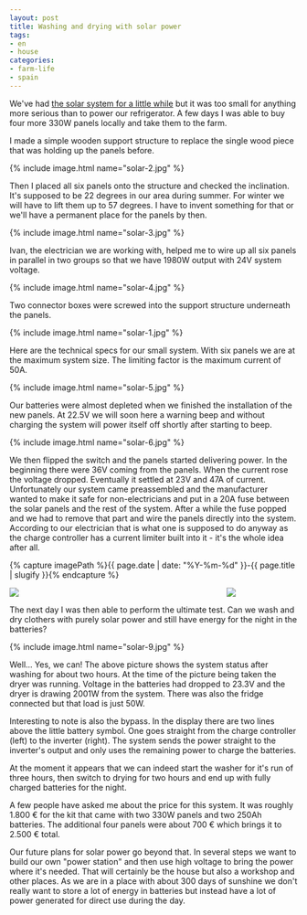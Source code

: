 ```yaml
---
layout: post
title: Washing and drying with solar power
tags:
- en
- house
categories:
- farm-life
- spain
---
```

We've had [the solar system for a little while](/2018/07/19/solar-power-for-the-house.html) but it was too small for anything more serious than to power our refrigerator. A few days I was able to buy four more 330W panels locally and take them to the farm. 

I made a simple wooden support structure to replace the single wood piece that was holding up the panels before.

{% include image.html name="solar-2.jpg" %}

Then I placed all six panels onto the structure and checked the inclination. It's supposed to be 22 degrees in our area during summer. For winter we will have to lift them up to 57 degrees. I have to invent something for that or we'll have a permanent place for the panels by then.

{% include image.html name="solar-3.jpg" %}

Ivan, the electrician we are working with, helped me to wire up all six panels in parallel in two groups so that we have 1980W output with 24V system voltage.

{% include image.html name="solar-4.jpg" %}

Two connector boxes were screwed into the support structure underneath the panels.

{% include image.html name="solar-1.jpg" %}

Here are the technical specs for our small system. With six panels we are at the maximum system size. The limiting factor is the maximum current of 50A.

{% include image.html name="solar-5.jpg" %}

Our batteries were almost depleted when we finished the installation of the new panels. At 22.5V we will soon here a warning beep and without charging the system will power itself off shortly after starting to beep.

{% include image.html name="solar-6.jpg" %}

We then flipped the switch and the panels started delivering power. In the beginning there were 36V coming from the panels. When the current rose the voltage dropped. Eventually it settled at 23V and 47A of current. Unfortunately our system came preassembled and the manufacturer wanted to make it safe for non-electricians and put in a 20A fuse between the solar panels and the rest of the system. After a while the fuse popped and we had to remove that part and wire the panels directly into the system. According to our electrician that is what one is supposed to do anyway as the charge controller has a current limiter built into it - it's the whole idea after all.

{% capture imagePath %}{{ page.date | date: "%Y-%m-%d" }}-{{ page.title | slugify }}{% endcapture %}
<div style="margin-left: auto; margin-right: auto; width: 740px; display: grid; grid-auto-columns: 360px; grid-auto-flow: column ; grid-column-gap: 20px">
  <img src="/img/posts/{{ imagePath }}/solar-8.jpg" />
  <img src="/img/posts/{{ imagePath }}/solar-7.jpg" />
</div>

The next day I was then able to perform the ultimate test. Can we wash and dry clothers with purely solar power and still have energy for the night in the batteries?

{% include image.html name="solar-9.jpg" %}

Well... Yes, we can! The above picture shows the system status after washing for about two hours. At the time of the picture being taken the dryer was running. Voltage in the batteries had dropped to 23.3V and the dryer is drawing 2001W from the system. There was also the fridge connected but that load is just 50W.

Interesting to note is also the bypass. In the display there are two lines above the little battery symbol. One goes straight from the charge controller (left) to the inverter (right). The system sends the power straight to the inverter's output and only uses the remaining power to charge the batteries.

At the moment it appears that we can indeed start the washer for it's run of three hours, then switch to drying for two hours and end up with fully charged batteries for the night.

A few people have asked me about the price for this system. It was roughly 1.800 € for the kit that came with two 330W panels and two 250Ah batteries. The additional four panels were about 700 € which brings it to 2.500 € total.

Our future plans for solar power go beyond that. In several steps we want to build our own "power station" and then use high voltage to bring the power where it's needed. That will certainly be the house but also a workshop and other places. As we are in a place with about 300 days of sunshine we don't really want to store a lot of energy in batteries but instead have a lot of power generated for direct use during the day.
